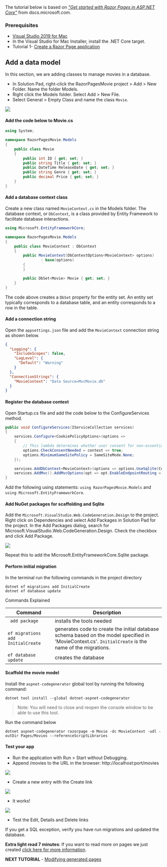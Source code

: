 The tutorial below is based on [*"Get started with Razor Pages in ASP.NET Core"*](https://docs.microsoft.com/en-us/aspnet/core/tutorials/razor-pages/razor-pages-start) from docs.microsoft.com.

### Prerequisites
* [Visual Studio 2019 for Mac](https://visualstudio.microsoft.com/downloads/?wt.mc_id=adw-brand&gclid=Cj0KCQjwqYfWBRDPARIsABjQRYwLe3b9dJMixA98s8nS8QfuNBKGsiRVRXzB93fe4E27LGK5KLrGcnYaAgdREALw_wcB)
* In the Visual Studio for Mac Installer, install the .NET Core target.
* Tutorial 1- [Create a Razor Page application](../1-Create%20a%20Razor%20Page/Create-a-Razorpage-VSMac.md)

## Add a data model
In this section, we are adding classes to manage movies in a database.

* In Solution Pad, right-click the RazorPagesMovie project > Add > New Folder. Name the folder Models.
* Right click the Models folder. Select Add > New File.
* Select General > Empty Class and name the class `Movie`.

![](images/addclass-vsmac.png)

#### Add the code below to Movie.cs

```csharp
using System;

namespace RazorPagesMovie.Models
{
    public class Movie
    {
        public int ID { get; set; }
        public string Title { get; set; }
        public DateTime ReleaseDate { get; set; }
        public string Genre { get; set; }
        public decimal Price { get; set; }
    }
}

```

#### Add a database context class
Create a new class named `MovieContext.cs` in the Models folder. The database context, or `DbContext`, is a class provided by Entity Framework to facilitate database interactions.
``` cs
using Microsoft.EntityFrameworkCore;

namespace RazorPagesMovie.Models
{
    public class MovieContext : DbContext
    {
        public MovieContext(DbContextOptions<MovieContext> options)
                : base(options)
        {
        }

        public DbSet<Movie> Movie { get; set; }
    }
}
```
The code above creates a `DbSet`  property for the entity set. An entity set typically corresponds to a database table, and an entity corresponds to a row in the table.

#### Add a connection string

Open the `appsettings.json` file and add the `MovieContext` connection string as shown below.
``` json
{
  "Logging": {
    "IncludeScopes": false,
    "LogLevel": {
      "Default": "Warning"
    }
  },
  "ConnectionStrings": {
    "MovieContext": "Data Source=MvcMovie.db"
  }
}
```
#### Register the database context
Open Startup.cs file and add the code below to the ConfigureServices method.
``` cs
public void ConfigureServices(IServiceCollection services)
{
    services.Configure<CookiePolicyOptions>(options =>
    {
        // This lambda determines whether user consent for non-essential cookies is needed for a given request.
        options.CheckConsentNeeded = context => true;
        options.MinimumSameSitePolicy = SameSiteMode.None;
    });

    services.AddDbContext<MovieContext>(options => options.UseSqlite(Configuration.GetConnectionString("MovieContext")));
    services.AddMvc().AddMvcOptions(opt => opt.EnableEndpointRouting = false);
}
```
Add the following using statements: `using RazorPagesMovie.Models` and `using Microsoft.EntityFrameworkCore`.

#### Add NuGet packages for scaffolding and Sqlite

Add the `Microsoft.VisualStudio.Web.CodeGeneration.Design` to the project. Right click on Dependencies and select Add Packages in Solution Pad for the project. In the Add Packages dialog, search for Microsoft.VisualStudio.Web.CodeGeneration.Design. Check the checkbox and click Add Package.

![](images/add-package-menu-vsmac.png)

Repeat this to add the Microsoft.EntityFrameworkCore.Sqlite package.

#### Perform initial migration

In the terminal run the following commands in the project directory
 ```console
dotnet ef migrations add InitialCreate
dotnet ef database update
```
Commands Explained

| Command       |Description       |
| ------------- |-------------|
| ` add package`    | installs the tools needed |
| `ef migrations add InitialCreate`     | generates code to create the initial database schema based on the model specified in 'MovieContext.cs'. `InitialCreate` is the name of the migrations. |  
|`ef database update` | creates the database      |

#### Scaffold the movie model

Install the `aspnet-codegenerator` global tool by running the following command:

 ```console
dotnet tool install --global dotnet-aspnet-codegenerator
```

> Note: You will need to close and reopen the console window to be able to use this tool.

Run the command below

`dotnet aspnet-codegenerator razorpage -m Movie -dc MovieContext -udl -outDir Pages/Movies --referenceScriptLibraries`

#### Test your app
* Run the application with Run > Start without Debugging.
* Append /movies to the URL in the browser: http://localhost:port/movies

![](images/moviespage.PNG)

* Create a new entry with the Create link

![](images/createnew.PNG)

* It works!

![](images/newentry.PNG)

* Test the Edit, Details and Delete links
  
If you get a SQL exception, verify you have run migrations and updated the database.

**Extra light read 7 minutes**: If you want to read more on pages we just created [click here for more information](https://docs.microsoft.com/en-us/aspnet/core/tutorials/razor-pages/page).

**NEXT TUTORIAL** - [Modifying generated pages](../3-Update%20Pages/update-VSMac.md)